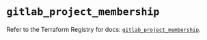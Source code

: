 # `gitlab_project_membership`

Refer to the Terraform Registry for docs: [`gitlab_project_membership`](https://registry.terraform.io/providers/gitlabhq/gitlab/17.4.0/docs/resources/project_membership).

